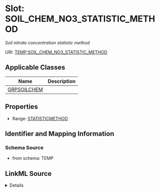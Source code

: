# Slot: SOIL_CHEM_NO3_STATISTIC_METHOD
_Soil nitrate concentration statistic method_


URI: [TEMP:SOIL_CHEM_NO3_STATISTIC_METHOD](https://example.org/TEMP/SOIL_CHEM_NO3_STATISTIC_METHOD)



<!-- no inheritance hierarchy -->




## Applicable Classes

| Name | Description |
| --- | --- |
[GRPSOILCHEM](GRPSOILCHEM.md) | 






## Properties

* Range: [STATISTICMETHOD](STATISTICMETHOD.md)







## Identifier and Mapping Information







### Schema Source


* from schema: TEMP




## LinkML Source

<details>
```yaml
name: SOIL_CHEM_NO3_STATISTIC_METHOD
description: Soil nitrate concentration statistic method
from_schema: TEMP
rank: 1000
alias: SOIL_CHEM_NO3_STATISTIC_METHOD
domain_of:
- GRP_SOIL_CHEM
range: STATISTIC_METHOD

```
</details>